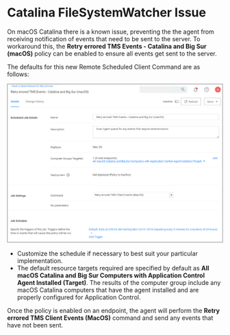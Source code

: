 [title]: # (macOS - FileSystemWatcher)
[tags]: # (catalina)
[priority]: # (14)
# Catalina FileSystemWatcher Issue

On macOS Catalina there is a known issue, preventing the the agent from receiving notification of events that need to be sent to the server. To workaround this, the __Retry errored TMS Events - Catalina and Big Sur (macOS)__ policy can be enabled to ensure all events get sent to the server.

The defaults for this new Remote Scheduled Client Command are as follows:

![retry errored](images/catalina/retry-events-1.png)

* Customize the schedule if necessary to best suit your particular implementation.
* The default resource targets required are specified by default as __All macOS Catalina and Big Sur Computers with Application Control Agent Installed (Target)__. The results of the computer group include any macOS Catalina computers that have the agent installed and are properly configured for Application Control.

Once the policy is enabled on an endpoint, the agent will perform the __Retry errored TMS Client Events (MacOS)__ command and send any events that have not been sent.
